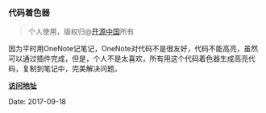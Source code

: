 ### 代码着色器

>个人使用，版权归@[开源中国](http://www.oschina.net/)所有

因为平时用OneNote记笔记，OneNote对代码不是很友好，代码不能高亮，虽然可以通过插件完成，但是，个人不是太喜欢，所有用这个代码着色器生成高亮代码，复制到笔记中，完美解决问题。

**[访问地址]( http://code.xueyao.org)**

Date: 2017-09-18